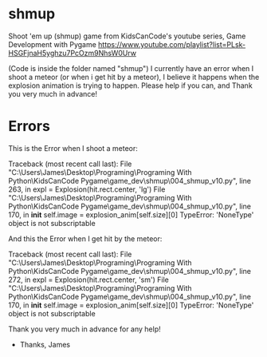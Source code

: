 # shmup 
Shoot 'em up (shmup) game from KidsCanCode's youtube series, Game Development with Pygame 
https://www.youtube.com/playlist?list=PLsk-HSGFjnaH5yghzu7PcOzm9NhsW0Urw

(Code is inside the folder named "shmup")
I currently have an error when I shoot a meteor (or when i get hit by a meteor), I believe it happens when the explosion animation is trying to happen. Please help if you can, and Thank you very much in advance! 

# Errors 
This is the Error when I shoot a meteor: 

Traceback (most recent call last):
  File "C:\Users\James\Desktop\Programing\Programing With Python\KidsCanCode Pygame\game_dev\shmup\004_shmup_v10.py", line 263, in <module>
    expl = Explosion(hit.rect.center, 'lg')
  File "C:\Users\James\Desktop\Programing\Programing With Python\KidsCanCode Pygame\game_dev\shmup\004_shmup_v10.py", line 170, in __init__
    self.image = explosion_anim[self.size][0]
TypeError: 'NoneType' object is not subscriptable
  


And this the Error when I get hit by the meteor:

Traceback (most recent call last):
  File "C:\Users\James\Desktop\Programing\Programing With Python\KidsCanCode Pygame\game_dev\shmup\004_shmup_v10.py", line 272, in <module>
    expl = Explosion(hit.rect.center, 'sm')
  File "C:\Users\James\Desktop\Programing\Programing With Python\KidsCanCode Pygame\game_dev\shmup\004_shmup_v10.py", line 170, in __init__
    self.image = explosion_anim[self.size][0]
TypeError: 'NoneType' object is not subscriptable
  
  
  
  Thank you very much in advance for any help! 
  - Thanks, James 

